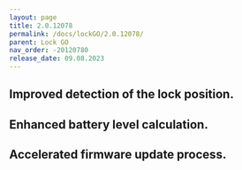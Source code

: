 ```yaml
---
layout: page
title: 2.0.12078
permalink: /docs/lockGO/2.0.12078/
parent: Lock GO
nav_order: -20120780
release_date: 09.08.2023
---
```


## Improved detection of the lock position.
## Enhanced battery level calculation.
## Accelerated firmware update process.